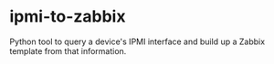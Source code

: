 # ipmi-to-zabbix
Python tool to query a device's IPMI interface and build up a Zabbix template from that information.
